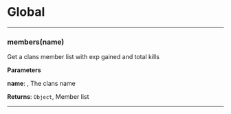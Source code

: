 # Global





* * *

### members(name) 

Get a clans member list with exp gained and total kills

**Parameters**

**name**: , The clans name

**Returns**: `Object`, Member list



* * *










